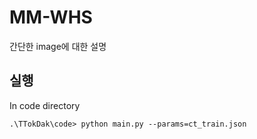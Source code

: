 # MM-WHS

간단한 image에 대한 설명 


## 실행

In code directory 
```
.\TTokDak\code> python main.py --params=ct_train.json
```
